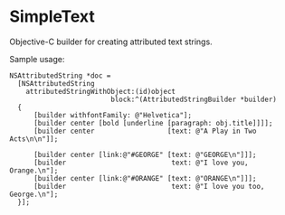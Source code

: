 SimpleText
==========

Objective-C builder for creating attributed text strings.

Sample usage:

    NSAttributedString *doc =
      [NSAttributedString
        attributedStringWithObject:(id)object
                             block:^(AttributedStringBuilder *builder)
      {
          [builder withfontFamily: @"Helvetica"];
          [builder center [bold [underline [paragraph: obj.title]]]];
          [builder center                  [text: @"A Play in Two Acts\n\n"]];

          [builder center [link:@"#GEORGE" [text: @"GEORGE\n"]]];
          [builder                          text: @"I love you, Orange.\n"];
          [builder center [link:@"#ORANGE" [text: @"ORANGE\n"]]];
          [builder                          text: @"I love you too, George.\n"];
      }];
